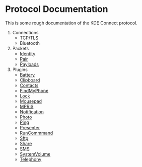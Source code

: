# Protocol Documentation

This is some rough documentation of the KDE Connect protocol.

1. Connections
   * TCP/TLS
   * Bluetooth
2. Packets
   * [Identity](packet-identity.md)
   * [Pair](packet-pair.md)
   * [Payloads](packet-payload.md)
5. Plugins
   * [Battery](plugin-battery.md)
   * [Clipboard](plugin-clipboard.md)
   * [Contacts](plugin-contacts.md)
   * [FindMyPhone](plugin-findmyphone.md)
   * [Lock](plugin-lock.md)
   * [Mousepad](plugin-mousepad.md)
   * [MPRIS](plugin-mpris.md)
   * [Notification](plugin-notification.md)
   * [Photo](plugin-photo.md)
   * [Ping](plugin-ping.md)
   * [Presenter](plugin-presenter.md)
   * [RunCommmand](plugin-runcommand.md)
   * [Sftp](plugin-sftp.md)
   * [Share](plugin-share.md)
   * [SMS](plugin-sms.md)
   * [SystemVolume](plugin-systemvolume.md)
   * [Telephony](plugin-telephony.md)
